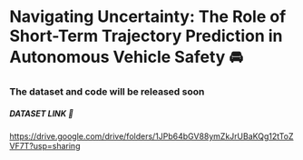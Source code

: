 # Navigating Uncertainty: The Role of Short-Term Trajectory Prediction in Autonomous Vehicle Safety 🚘


### The dataset and code will be released soon

##### DATASET LINK 📎

https://drive.google.com/drive/folders/1JPb64bGV88ymZkJrUBaKQg12tToZVF7T?usp=sharing
